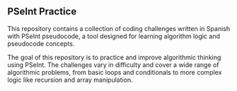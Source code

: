 ## PSeInt Practice

This repository contains a collection of coding challenges written in Spanish with PSeInt pseudocode, a tool designed for learning algorithm logic and pseudocode concepts.

The goal of this repository is to practice and improve algorithmic thinking using PSeInt. The challenges vary in difficulty and cover a wide range of algorithmic problems, from basic loops and conditionals to more complex logic like recursion and array manipulation.